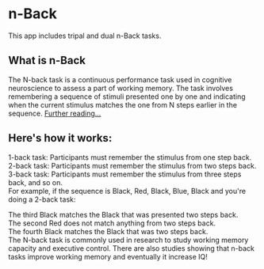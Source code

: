 # n-Back
This app includes tripal and dual n-Back tasks.


## What is n-Back
The N-back task is a continuous performance task used in cognitive neuroscience to assess a part of working memory. The task involves remembering a sequence of stimuli presented one by one and indicating when the current stimulus matches the one from N steps earlier in the sequence. 
[Further reading...](https://en.wikipedia.org/wiki/N-back) 

## Here's how it works:
1-back task: Participants must remember the stimulus from one step back.\
2-back task: Participants must remember the stimulus from two steps back.\
3-back task: Participants must remember the stimulus from three steps back, and so on.\
For example, if the sequence is Black, Red, Black, Blue, Black and you're doing a 2-back task:

The third Black matches the Black that was presented two steps back.\
The second Red does not match anything from two steps back.\
The fourth Black matches the Black that was two steps back.\
The N-back task is commonly used in research to study working memory capacity and executive control.
There are also studies showing that n-back tasks improve working memory and eventually it increase IQ!
